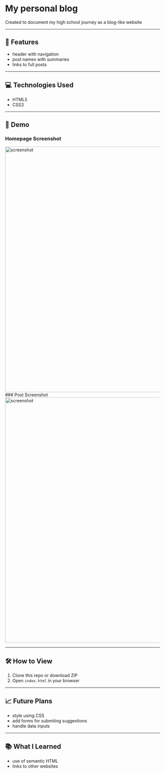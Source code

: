 # My personal blog

Created to document my high school journey as a blog-like website

---

## 🚀 Features
- header with navigation
- post names with summaries
- links to full posts

---

## 💻 Technologies Used
- HTML5
- CSS3

---

## 📸 Demo
### Homepage Screenshot
<img width="800px" alt="screenshot" src="pictures/homepage-screenshot" />  
### Post Screenshot
<img width="800px" alt="screenshot" src="pictures/school-preparation-screenshot" />  

---

## 🛠️ How to View
1. Clone this repo or download ZIP  
2. Open `index.html` in your browser

---

## 📈 Future Plans
- style using CSS
- add forms for submiting suggestions
- handle data inputs 

---

## 📚 What I Learned
- use of semantic HTML
- links to other websites

